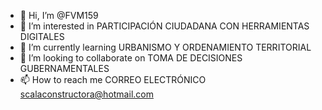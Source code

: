 - 👋 Hi, I’m @FVM159
- 👀 I’m interested in PARTICIPACIÓN CIUDADANA CON HERRAMIENTAS DIGITALES
- 🌱 I’m currently learning URBANISMO Y ORDENAMIENTO TERRITORIAL 
- 💞️ I’m looking to collaborate on TOMA DE DECISIONES GUBERNAMENTALES
- 📫 How to reach me CORREO ELECTRÓNICO scalaconstructora@hotmail.com

<!---
FVM159/FVM159 is a ✨ special ✨ repository because its `README.md` (this file) appears on your GitHub profile.
You can click the Preview link to take a look at your changes.
--->
